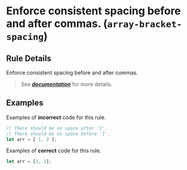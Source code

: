 # Enforce consistent spacing before and after commas. (`array-bracket-spacing`)

## Rule Details

Enforce consistent spacing before and after commas.

> See [***documentation***](https://developer.huawei.com/consumer/{{region}}/doc/harmonyos-guides-{{apiVersion}}/ide_array-bracket-spacing-{{apiVersion}}) for more details.

## Examples

Examples of **incorrect** code for this rule.

```ts
// There should be no space after '['.
// There should be no space before ']'.
let arr = [ 1, 2 ];
```

Examples of **correct** code for this rule.

```ts
let arr = [1, 2];
```
